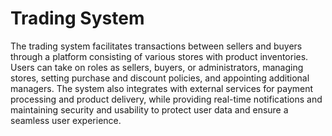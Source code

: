 # Trading System
The trading system facilitates transactions between sellers and buyers through a platform consisting of various stores with product inventories. Users can take on roles as sellers, buyers, or administrators, managing stores, setting purchase and discount policies, and appointing additional managers. The system also integrates with external services for payment processing and product delivery, while providing real-time notifications and maintaining security and usability to protect user data and ensure a seamless user experience.

